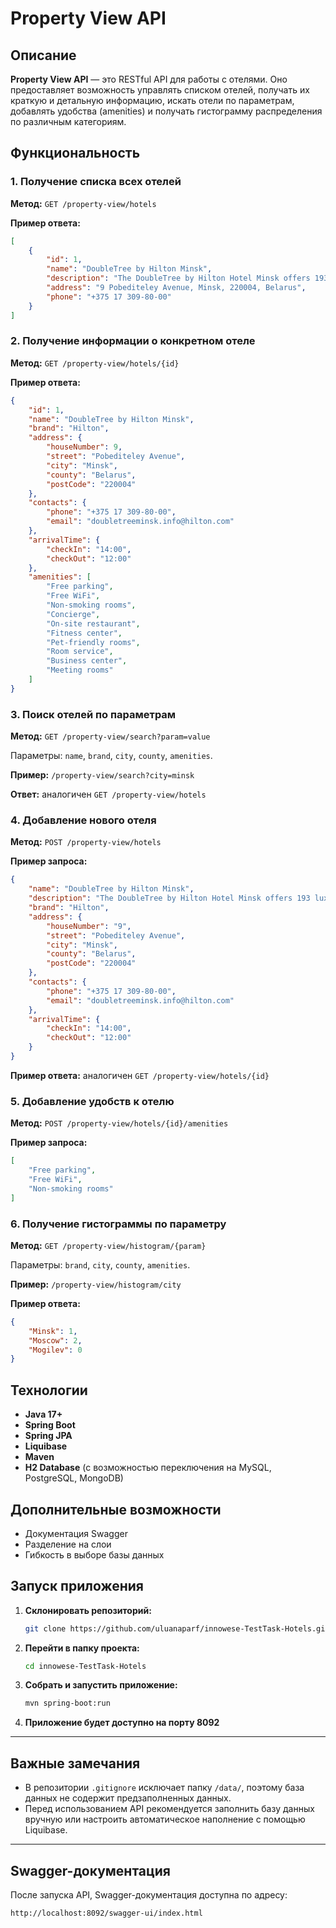 # Property View API

## Описание
**Property View API** — это RESTful API для работы с отелями. Оно предоставляет возможность управлять списком отелей, получать их краткую и детальную информацию, искать отели по параметрам, добавлять удобства (amenities) и получать гистограмму распределения по различным категориям.

## Функциональность

### 1. Получение списка всех отелей
**Метод:** `GET /property-view/hotels`

**Пример ответа:**
```json
[
    {
        "id": 1,
        "name": "DoubleTree by Hilton Minsk",
        "description": "The DoubleTree by Hilton Hotel Minsk offers 193 luxurious rooms in the Belorussian capital and stunning views of Minsk city from the hotel's 20th floor ...",
        "address": "9 Pobediteley Avenue, Minsk, 220004, Belarus",
        "phone": "+375 17 309-80-00"
    }
]
```

### 2. Получение информации о конкретном отеле
**Метод:** `GET /property-view/hotels/{id}`

**Пример ответа:**
```json
{
    "id": 1,
    "name": "DoubleTree by Hilton Minsk",
    "brand": "Hilton",
    "address": {
        "houseNumber": 9,
        "street": "Pobediteley Avenue",
        "city": "Minsk",
        "county": "Belarus",
        "postCode": "220004"
    },
    "contacts": {
        "phone": "+375 17 309-80-00",
        "email": "doubletreeminsk.info@hilton.com"
    },
    "arrivalTime": {
        "checkIn": "14:00",
        "checkOut": "12:00"
    },
    "amenities": [
        "Free parking",
        "Free WiFi",
        "Non-smoking rooms",
        "Concierge",
        "On-site restaurant",
        "Fitness center",
        "Pet-friendly rooms",
        "Room service",
        "Business center",
        "Meeting rooms"
    ]
}
```

### 3. Поиск отелей по параметрам
**Метод:** `GET /property-view/search?param=value`

Параметры: `name`, `brand`, `city`, `county`, `amenities`.

**Пример:** `/property-view/search?city=minsk`

**Ответ:** аналогичен `GET /property-view/hotels`

### 4. Добавление нового отеля
**Метод:** `POST /property-view/hotels`

**Пример запроса:**
```json
{
    "name": "DoubleTree by Hilton Minsk",
    "description": "The DoubleTree by Hilton Hotel Minsk offers 193 luxurious rooms...",
    "brand": "Hilton",
    "address": {
        "houseNumber": "9",
        "street": "Pobediteley Avenue",
        "city": "Minsk",
        "county": "Belarus",
        "postCode": "220004"
    },
    "contacts": {
        "phone": "+375 17 309-80-00",
        "email": "doubletreeminsk.info@hilton.com"
    },
    "arrivalTime": {
        "checkIn": "14:00",
        "checkOut": "12:00"
    }
}
```

**Пример ответа:** аналогичен `GET /property-view/hotels/{id}`

### 5. Добавление удобств к отелю
**Метод:** `POST /property-view/hotels/{id}/amenities`

**Пример запроса:**
```json
[
    "Free parking",
    "Free WiFi",
    "Non-smoking rooms"
]
```

### 6. Получение гистограммы по параметру
**Метод:** `GET /property-view/histogram/{param}`

Параметры: `brand`, `city`, `county`, `amenities`.

**Пример:** `/property-view/histogram/city`

**Пример ответа:**
```json
{
    "Minsk": 1,
    "Moscow": 2,
    "Mogilev": 0
}
```

## Технологии
- **Java 17+**
- **Spring Boot**
- **Spring JPA**
- **Liquibase**
- **Maven**
- **H2 Database** (с возможностью переключения на MySQL, PostgreSQL, MongoDB)

## Дополнительные возможности
- Документация Swagger
- Разделение на слои
- Гибкость в выборе базы данных

## Запуск приложения

1. **Склонировать репозиторий:**
   ```sh
   git clone https://github.com/uluanaparf/innowese-TestTask-Hotels.git
   ```
2. **Перейти в папку проекта:**
   ```sh
   cd innowese-TestTask-Hotels
   ```
3. **Собрать и запустить приложение:**
   ```sh
   mvn spring-boot:run
   ```
4. **Приложение будет доступно на порту 8092**

---
## Важные замечания
- В репозитории `.gitignore` исключает папку `/data/`, поэтому база данных не содержит предзаполненных данных.
- Перед использованием API рекомендуется заполнить базу данных вручную или настроить автоматическое наполнение с помощью Liquibase.
---
## Swagger-документация
После запуска API, Swagger-документация доступна по адресу:
```
http://localhost:8092/swagger-ui/index.html
```


